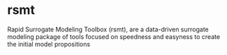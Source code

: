 # rsmt
Rapid Surrogate Modeling Toolbox (rsmt), are a data-driven surrogate modeling package of tools focused on speedness and easyness to create the initial model propositions
